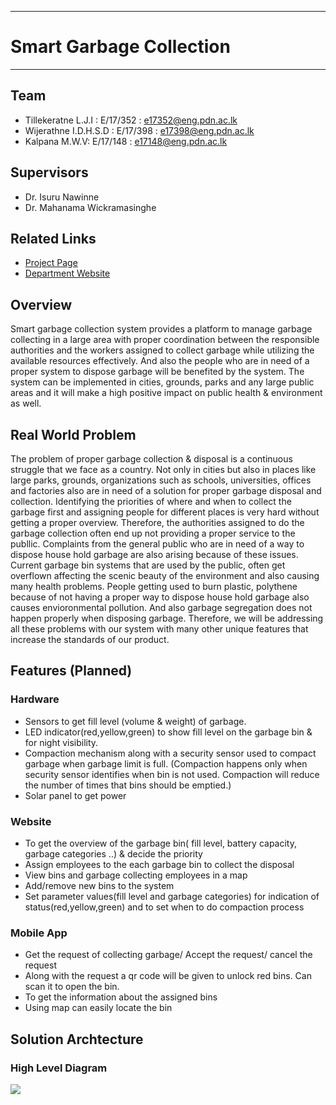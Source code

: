 ___
# Smart Garbage Collection
___

## Team
- Tillekeratne L.J.I : E/17/352 : [e17352@eng.pdn.ac.lk](e17352@eng.pdn.ac.lk)
- Wijerathne I.D.H.S.D : E/17/398 :  [e17398@eng.pdn.ac.lk](e17398@eng.pdn.ac.lk)
- Kalpana M.W.V: E/17/148 : [e17148@eng.pdn.ac.lk](e17148@eng.pdn.ac.lk)

## Supervisors
- Dr. Isuru Nawinne
- Dr. Mahanama Wickramasinghe

## Related Links
- [Project Page](https://cepdnaclk.github.io/e17-3yp-smart-garbage-collection/)
- [Department Website](http://www.ce.pdn.ac.lk/)

## Overview

Smart garbage collection system provides a platform to manage garbage collecting in a large area with proper coordination between the responsible authorities and the workers assigned to collect garbage while utilizing the available resources effectively. And also the people who are in need of a proper system to dispose garbage will be benefited by the system. The system can be implemented in cities, grounds, parks and any large public areas and it will make a high positive impact on public health & environment as well. 

## Real World Problem

The problem of proper garbage collection & disposal is a continuous struggle that we face as a country. Not only in cities but also in places like large parks, grounds, organizations such as schools, universities, offices and factories also are in need of a solution for proper garbage disposal and collection. Identifying the priorities of where and when to collect the garbage first and assigning people for different places is very hard without getting a proper overview. Therefore, the authorities assigned to do the garbage collection often end up not providing a proper service to the publlic. Complaints from the general public who are in need of a way to dispose house hold garbage are also arising because of these issues. Current garbage bin systems that are used by the public, often get overflown affecting the scenic beauty of the environment and also causing many health problems. People getting used to burn plastic, polythene because of not having a proper way to dispose house hold garbage also causes envioronmental pollution. And also garbage segregation does not happen properly when disposing garbage. Therefore, we will be addressing all these problems with our system with many other unique features that increase the standards of our product.

## Features (Planned)

### Hardware
- Sensors to get fill level (volume & weight) of garbage.
- LED indicator(red,yellow,green) to show fill level on the garbage bin & for night visibility.
- Compaction mechanism along with a security sensor used to compact garbage when garbage limit is full. (Compaction happens only when security sensor identifies when bin is not used. Compaction will reduce the number of times that bins should be emptied.)
- Solar panel to get power 


### Website
- To get the overview of the garbage bin( fill level, battery capacity, garbage categories ..) & decide the priority
- Assign employees to the each garbage bin to collect the disposal
- View bins and garbage collecting employees in a map
- Add/remove new bins to the system
- Set parameter values(fill level and garbage categories) for indication of status(red,yellow,green) and to set when to do compaction process

### Mobile App

- Get the request of collecting garbage/ Accept the request/ cancel the request
- Along with the request a qr code will be given to unlock red bins. Can scan it to open the bin.
- To get the information about the assigned bins
- Using map can easily locate the bin


## Solution Archtecture

### High Level Diagram
![](https://github.com/cepdnaclk/e17-3yp-smart-garbage-collection/blob/main/docs/images/Smart-Garbage-Collector.jpg)




